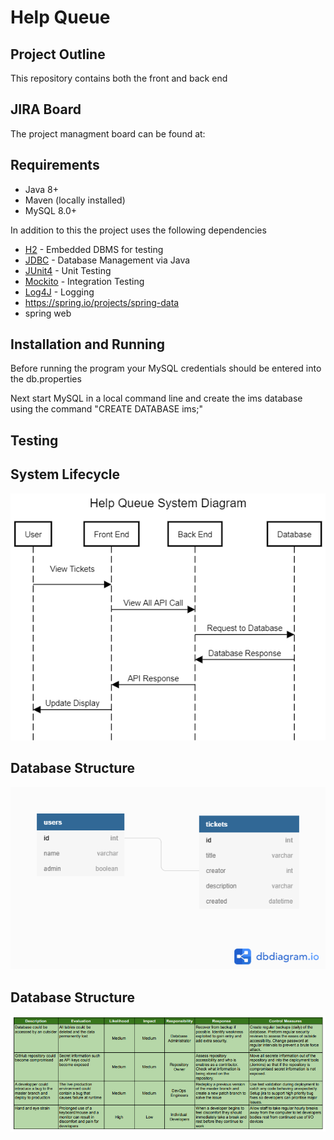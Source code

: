 # Help Queue



## Project Outline

This repository contains both the front and back end

## JIRA Board

The project managment board can be found at:

## Requirements

* Java 8+
* Maven (locally installed)
* MySQL 8.0+

In addition to this the project uses the following dependencies 

* [H2](https://h2database.com) - Embedded DBMS for testing
* [JDBC](https://docs.oracle.com/javase/8/docs/technotes/guides/jdbc/) - Database Management via Java
* [JUnit4](https://junit.org/junit4/) - Unit Testing
* [Mockito](https://site.mockito.org/) - Integration Testing
* [Log4J](https://logging.apache.org/log4j/2.x/) - Logging
* https://spring.io/projects/spring-data
* spring web

## Installation and Running

Before running the program your MySQL credentials should be entered into the db.properties

Next start MySQL in a local command line and create the ims database using the command "CREATE DATABASE ims;"

## Testing

## System Lifecycle
![Lifecycle](images/lifecycle.png)

## Database Structure
![Database](images/database.png)

## Database Structure
![Risk Assesment](images/risk_assesment.png)


